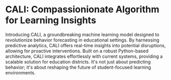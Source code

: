 # CALI: Compassionionate Algorithm for Learning Insights
Introducing CALI, a groundbreaking machine learning model designed to revolutionize behavior forecasting in educational settings. By harnessing predictive analytics, CALI offers real-time insights into potential disruptions, allowing for proactive interventions. Built on a robust Python-based architecture, CALI integrates effortlessly with current systems, providing a scalable solution for education districts. It's not just about predicting behavior; it's about reshaping the future of student-focused learning environments.
